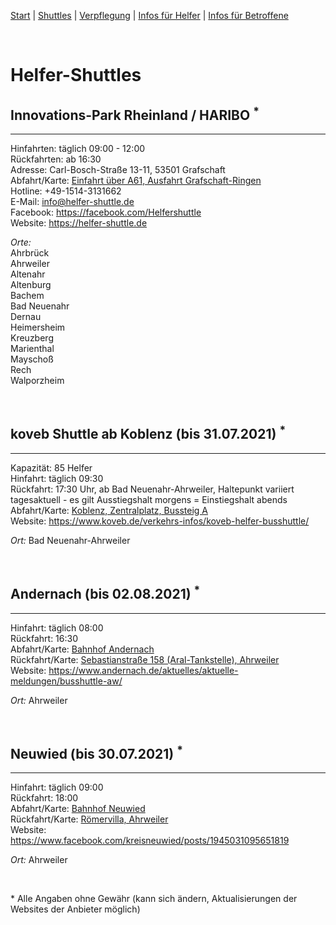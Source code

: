 [Start](./index.md) | [Shuttles](./shuttles.md) | [Verpflegung](catering.md) | [Infos für Helfer](./links.volunters.md) | [Infos für Betroffene](./links.victims.md)

<br/>

# Helfer-Shuttles

## Innovations-Park Rheinland / HARIBO <sup>*<sup>
---
Hinfahrten: täglich 09:00 - 12:00  
Rückfahrten: ab 16:30  
Adresse: Carl-Bosch-Straße 13-11, 53501 Grafschaft  
Abfahrt/Karte: [Einfahrt über A61, Ausfahrt Grafschaft-Ringen](https://www.google.com/maps/place/50%C2%B034'43.4%22N+7%C2%B005'39.2%22E/@50.5787132,7.0934546,252m/data=!3m2!1e3!4b1!4m6!3m5!1s0x0:0x0!7e2!8m2!3d50.5787118!4d7.094232)  
Hotline: +49-1514-3131662  
E-Mail: info@helfer-shuttle.de  
Facebook: <https://facebook.com/Helfershuttle>  
Website: <https://helfer-shuttle.de>  

*Orte:*  
Ahrbrück  
Ahrweiler  
Altenahr  
Altenburg  
Bachem  
Bad Neuenahr  
Dernau  
Heimersheim  
Kreuzberg  
Marienthal  
Mayschoß  
Rech  
Walporzheim
  
<br/>

## koveb Shuttle ab Koblenz (bis 31.07.2021) <sup>*<sup>
---
Kapazität: 85 Helfer  
Hinfahrt: täglich 09:30  
Rückfahrt: 17:30 Uhr, ab Bad Neuenahr-Ahrweiler, Haltepunkt variiert tagesaktuell - es gilt Ausstiegshalt morgens = Einstiegshalt abends  
Abfahrt/Karte: [Koblenz, Zentralplatz, Bussteig A](https://www.google.de/maps/place/Zentralpl.,+56068+Koblenz/@50.3590678,7.5952525,200m/data=!3m1!1e3!4m5!3m4!1s0x47be7ca52df7dba3:0x9fb4cfe20f131db2!8m2!3d50.358586!4d7.5960616)  
Website: <https://www.koveb.de/verkehrs-infos/koveb-helfer-busshuttle/>  

*Ort:* Bad Neuenahr-Ahrweiler
  
<br/>
  
## Andernach (bis 02.08.2021) <sup>*</sup>
---
Hinfahrt: täglich 08:00  
Rückfahrt: 16:30  
Abfahrt/Karte: [Bahnhof Andernach](https://goo.gl/maps/EySsR42DfzD2cwNb6)  
Rückfahrt/Karte: [Sebastianstraße 158 (Aral-Tankstelle), Ahrweiler](https://goo.gl/maps/LNuPJCvMtGgeGytV6)  
Website: <https://www.andernach.de/aktuelles/aktuelle-meldungen/busshuttle-aw/>  

*Ort:* Ahrweiler
  
<br/>
  
## Neuwied (bis 30.07.2021) <sup>*</sup>
---
Hinfahrt: täglich 09:00  
Rückfahrt: 18:00  
Abfahrt/Karte: [Bahnhof Neuwied](https://goo.gl/maps/8dTQpVC9q32FmC2e7)  
Rückfahrt/Karte: [Römervilla, Ahrweiler](https://goo.gl/maps/5xtkq2s4H1ajMTpR7)  
Website: <https://www.facebook.com/kreisneuwied/posts/1945031095651819>  

*Ort:* Ahrweiler
  
<br/>
  
\* Alle Angaben ohne Gewähr (kann sich ändern, Aktualisierungen der Websites der Anbieter möglich)
